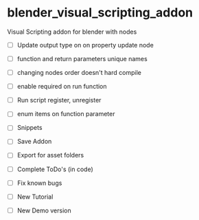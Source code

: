 # blender_visual_scripting_addon
Visual Scripting addon for blender with nodes

- [ ] Update output type on on property update node
- [ ] function and return parameters unique names
- [ ] changing nodes order doesn't hard compile
- [ ] enable required on run function
- [ ] Run script register, unregister

- [ ] enum items on function parameter
- [ ] Snippets

- [ ] Save Addon
- [ ] Export for asset folders

- [ ] Complete ToDo's (in code)
- [ ] Fix known bugs
- [ ] New Tutorial

- [ ] New Demo version